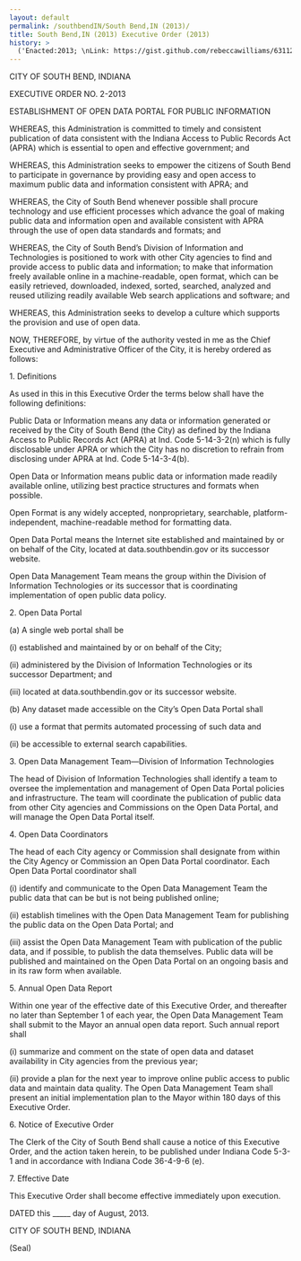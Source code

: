 ```yaml
---
layout: default
permalink: /southbendIN/South Bend,IN (2013)/
title: South Bend,IN (2013) Executive Order (2013)
history: >
  ('Enacted:2013; \nLink: https://gist.github.com/rebeccawilliams/6311204; \nMeans: Executive Order',)
---
```


<p/> <p>CITY OF SOUTH BEND, INDIANA</p> <p>EXECUTIVE ORDER NO. 2-2013</p> <p>ESTABLISHMENT OF OPEN DATA PORTAL FOR PUBLIC INFORMATION</p> <p>WHEREAS, this Administration is committed to timely and consistent publication of data consistent with the Indiana Access to Public Records Act (APRA) which is essential to open and effective government; and </p> <p>WHEREAS, this Administration seeks to empower the citizens of South Bend to participate in governance by providing easy and open access to maximum public data and information consistent with APRA; and </p> <p>WHEREAS, the City of South Bend whenever possible shall procure technology and use efficient processes which advance the goal of making public data and information open and available consistent with APRA through the use of open data standards and formats; and </p> <p>WHEREAS, the City of South Bend’s Division of Information and Technologies is positioned to work with other City agencies to find and provide access to public data and information; to make that information freely available online in a machine-readable, open format, which can be easily retrieved, downloaded, indexed, sorted, searched, analyzed and reused utilizing readily available Web search applications and software; and </p> <p>WHEREAS, this Administration seeks to develop a culture which supports the provision and use of open data. </p> <p>NOW, THEREFORE, by virtue of the authority vested in me as the Chief Executive and Administrative Officer of the City, it is hereby ordered as follows: </p> <p>1. Definitions</p> <p>As used in this in this Executive Order the terms below shall have the following definitions: </p> <p>Public Data or Information means any data or information generated or received by the City of South Bend (the City) as defined by the Indiana Access to Public Records Act (APRA) at Ind. Code 5-14-3-2(n) which is fully disclosable under APRA or which the City has no discretion to refrain from disclosing under APRA at Ind. Code 5-14-3-4(b).</p> <p>Open Data or Information means public data or information made readily available online, utilizing best practice structures and formats when possible.</p> <p>Open Format is any widely accepted, nonproprietary, searchable, platform-independent, machine-readable method for formatting data.</p> <p>Open Data Portal means the Internet site established and maintained by or on behalf of the City, located at data.southbendin.gov or its successor website.</p> <p>Open Data Management Team means the group within the Division of Information Technologies or its successor that is coordinating implementation of open public data policy.</p> <p>2. Open Data Portal</p> <p>(a) A single web portal shall be </p> <p>(i) established and maintained by or on behalf of the City;</p> <p>(ii) administered by the Division of Information Technologies or its successor Department; and</p> <p>(iii) located at data.southbendin.gov or its successor website.</p> <p>(b) Any dataset made accessible on the City’s Open Data Portal shall </p> <p>(i) use a format that permits automated processing of such data and</p> <p/> <p>(ii) be accessible to external search capabilities.</p> <p>3. Open Data Management Team—Division of Information Technologies</p> <p>The head of Division of Information Technologies shall identify a team to oversee the implementation and management of Open Data Portal policies and infrastructure. The team will coordinate the publication of public data from other City agencies and Commissions on the Open Data Portal, and will manage the Open Data Portal itself. </p> <p>4. Open Data Coordinators</p> <p>The head of each City agency or Commission shall designate from within the City Agency or Commission an Open Data Portal coordinator. Each Open Data Portal coordinator shall </p> <p>(i) identify and communicate to the Open Data Management Team the public data that can be but is not being published online;</p> <p>(ii) establish timelines with the Open Data Management Team for publishing the public data on the Open Data Portal; and</p> <p>(iii) assist the Open Data Management Team with publication of the public data, and if possible, to publish the data themselves. Public data will be published and maintained on the Open Data Portal on an ongoing basis and in its raw form when available.</p> <p>5. Annual Open Data Report</p> <p>Within one year of the effective date of this Executive Order, and thereafter no later than September 1 of each year, the Open Data Management Team shall submit to the Mayor an annual open data report. Such annual report shall </p> <p>(i) summarize and comment on the state of open data and dataset availability in City agencies from the previous year;</p> <p>(ii) provide a plan for the next year to improve online public access to public data and maintain data quality. The Open Data Management Team shall present an initial implementation plan to the Mayor within 180 days of this Executive Order.</p> <p>6. Notice of Executive Order</p> <p>The Clerk of the City of South Bend shall cause a notice of this Executive Order, and the action taken herein, to be published under Indiana Code 5-3-1 and in accordance with Indiana Code 36-4-9-6 (e). </p> <p>7. Effective Date</p> <p>This Executive Order shall become effective immediately upon execution. </p> <p>DATED this _____ day of August, 2013. </p> <p>CITY OF SOUTH BEND, INDIANA</p> <p>(Seal) </p> <p/>